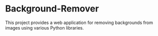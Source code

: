 # Background-Remover
This project provides a web application for removing backgrounds from images using various Python libraries.
